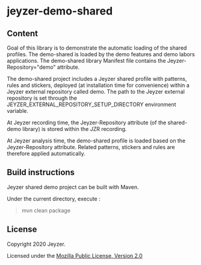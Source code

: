 # jeyzer-demo-shared

Content
------------------

Goal of this library is to demonstrate the automatic loading of the shared profiles.
The demo-shared is loaded by the demo features and demo labors applications.
The demo-shared library Manifest file contains the Jeyzer-Repository="demo" attribute.

The demo-shared project includes a Jeyzer shared profile with patterns, rules and stickers, 
deployed (at installation time for convenience) within a Jeyzer external repository called demo. 
The path to the Jeyzer external repository is set through the JEYZER_EXTERNAL_REPOSITORY_SETUP_DIRECTORY environment variable.

At Jeyzer recording time, the Jeyzer-Repository attribute (of the shared-demo library) is stored within the JZR recording.

At Jeyzer analysis time, the demo-shared profile is loaded based on the Jeyzer-Repository attribute.
Related patterns, stickers and rules are therefore applied automatically.


Build instructions
------------------

Jeyzer shared demo project can be built with Maven.

Under the current directory, execute :

> mvn clean package


     
License
-------

Copyright 2020 Jeyzer.

Licensed under the [Mozilla Public License, Version 2.0](https://www.mozilla.org/media/MPL/2.0/index.815ca599c9df.txt)


